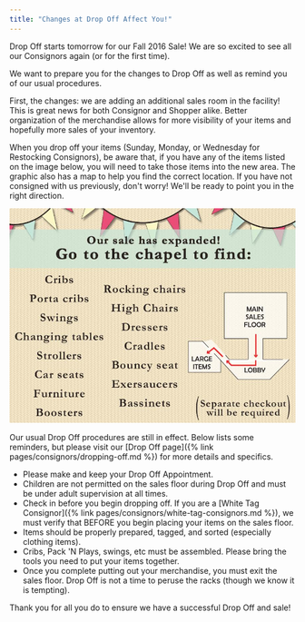 ```yaml
---
title: "Changes at Drop Off Affect You!"
---
```


Drop Off starts tomorrow for our Fall 2016 Sale! We are so excited to see all our Consignors again (or for the first time).

We want to prepare you for the changes to Drop Off as well as remind you of our usual procedures.

First, the changes: we are adding an additional sales room in the facility! This is great news for both Consignor and Shopper alike. Better organization of the merchandise allows for more visibility of your items and hopefully more sales of your inventory.

When you drop off your items (Sunday, Monday, or Wednesday for Restocking Consignors), be aware that, if you have any of the items listed on the image below, you will need to take those items into the new area. The graphic also has a map to help you find the correct location. If you have not consigned with us previously, don't worry! We'll be ready to point you in the right direction.

![](/img/blog/unnamed.jpg)

Our usual Drop Off procedures are still in effect. Below lists some reminders, but please visit our [Drop Off page]({% link pages/consignors/dropping-off.md %}) for more details and specifics.

* Please make and keep your Drop Off Appointment.
* Children are not permitted on the sales floor during Drop Off and must be under adult supervision at all times.
* Check in before you begin dropping off. If you are a [White Tag Consignor]({% link pages/consignors/white-tag-consignors.md %}), we must verify that BEFORE you begin placing your items on the sales floor.
* Items should be properly prepared, tagged, and sorted (especially clothing items).
* Cribs, Pack 'N Plays, swings, etc must be assembled. Please bring the tools you need to put your items together.
* Once you complete putting out your merchandise, you must exit the sales floor. Drop Off is not a time to peruse the racks (though we know it is tempting).

Thank you for all you do to ensure we have a successful Drop Off and sale!
